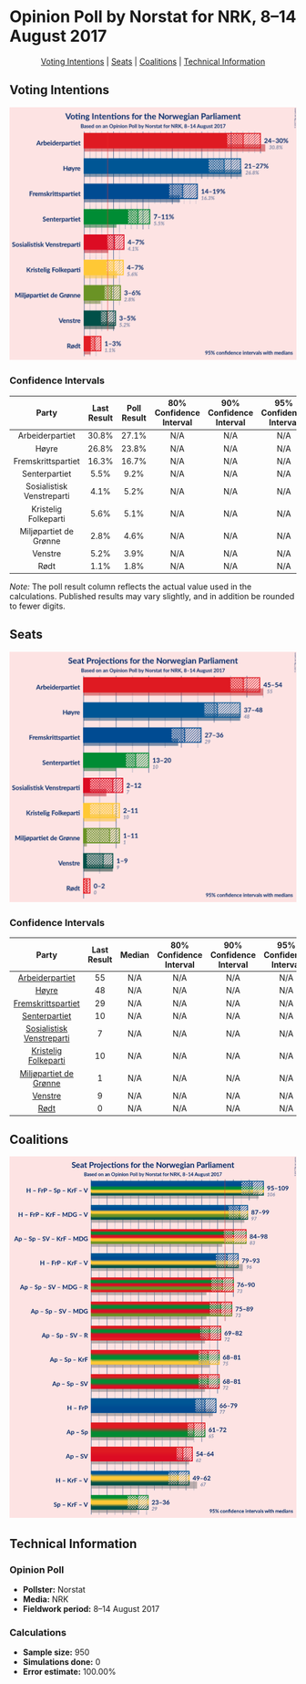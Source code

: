 # Opinion Poll by Norstat for NRK, 8–14 August 2017

<p align="center"><a href="#voting-intentions">Voting Intentions</a> | <a href="#seats">Seats</a> | <a href="#coalitions">Coalitions</a> | <a href="#technical-information">Technical Information</a></p>

## Voting Intentions

![Graph with voting intentions not yet produced](2017-08-14-Norstat.png "Voting Intentions")

### Confidence Intervals

| Party | Last Result | Poll Result | 80% Confidence Interval | 90% Confidence Interval | 95% Confidence Interval | 99% Confidence Interval |
|:-----:|:-----------:|:-----------:|:-----------------------:|:-----------------------:|:-----------------------:|:-----------------------:|
| Arbeiderpartiet | 30.8% | 27.1% | N/A |N/A |N/A |N/A |
| Høyre | 26.8% | 23.8% | N/A |N/A |N/A |N/A |
| Fremskrittspartiet | 16.3% | 16.7% | N/A |N/A |N/A |N/A |
| Senterpartiet | 5.5% | 9.2% | N/A |N/A |N/A |N/A |
| Sosialistisk Venstreparti | 4.1% | 5.2% | N/A |N/A |N/A |N/A |
| Kristelig Folkeparti | 5.6% | 5.1% | N/A |N/A |N/A |N/A |
| Miljøpartiet de Grønne | 2.8% | 4.6% | N/A |N/A |N/A |N/A |
| Venstre | 5.2% | 3.9% | N/A |N/A |N/A |N/A |
| Rødt | 1.1% | 1.8% | N/A |N/A |N/A |N/A |

*Note:* The poll result column reflects the actual value used in the calculations. Published results may vary slightly, and in addition be rounded to fewer digits.

## Seats

![Graph with seats not yet produced](2017-08-14-Norstat-seats.png "Seats")

### Confidence Intervals

| Party | Last Result | Median | 80% Confidence Interval | 90% Confidence Interval | 95% Confidence Interval | 99% Confidence Interval |
|:-----:|:-----------:|:------:|:-----------------------:|:-----------------------:|:-----------------------:|:-----------------------:|
| <a href="#arbeiderpartiet">Arbeiderpartiet</a> | 55 | N/A | N/A |N/A |N/A |N/A |
| <a href="#høyre">Høyre</a> | 48 | N/A | N/A |N/A |N/A |N/A |
| <a href="#fremskrittspartiet">Fremskrittspartiet</a> | 29 | N/A | N/A |N/A |N/A |N/A |
| <a href="#senterpartiet">Senterpartiet</a> | 10 | N/A | N/A |N/A |N/A |N/A |
| <a href="#sosialistisk-venstreparti">Sosialistisk Venstreparti</a> | 7 | N/A | N/A |N/A |N/A |N/A |
| <a href="#kristelig-folkeparti">Kristelig Folkeparti</a> | 10 | N/A | N/A |N/A |N/A |N/A |
| <a href="#miljøpartiet-de-grønne">Miljøpartiet de Grønne</a> | 1 | N/A | N/A |N/A |N/A |N/A |
| <a href="#venstre">Venstre</a> | 9 | N/A | N/A |N/A |N/A |N/A |
| <a href="#rødt">Rødt</a> | 0 | N/A | N/A |N/A |N/A |N/A |


## Coalitions

![Graph with coalitions seats not yet produced](2017-08-14-Norstat-coalitions-seats.png "Coalitions Seats")


## Technical Information

### Opinion Poll

+ **Pollster:** Norstat
+ **Media:** NRK
+ **Fieldwork period:** 8–14 August 2017

### Calculations

+ **Sample size:** 950
+ **Simulations done:** 0
+ **Error estimate:** 100.00%

